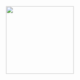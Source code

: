 <div float=left>
<img align="right" src="https://img-blog.csdnimg.cn/20201026100921589.gif" height="180">
</div>
